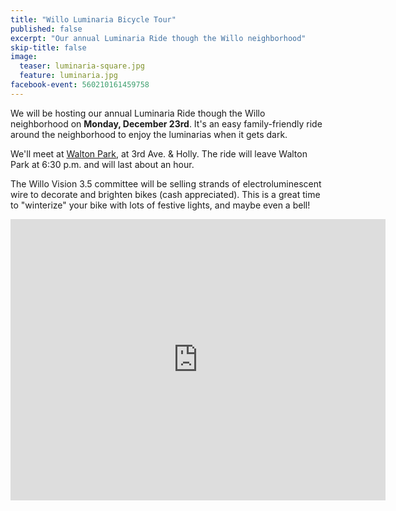 ```yaml
---
title: "Willo Luminaria Bicycle Tour"
published: false
excerpt: "Our annual Luminaria Ride though the Willo neighborhood"
skip-title: false
image:
  teaser: luminaria-square.jpg
  feature: luminaria.jpg
facebook-event: 560210161459758
---
```


We will be hosting our annual Luminaria Ride though the Willo neighborhood on **Monday, December 23rd**.
It's an easy family-friendly ride around the neighborhood to enjoy the luminarias when it gets dark.

We'll meet at [Walton Park](https://goo.gl/maps/H2fsV4sbJQt), at 3rd Ave. & Holly. The ride will leave Walton Park at 6:30 p.m. and will last about an hour.

The Willo Vision 3.5 committee will be selling strands of electroluminescent wire to decorate and brighten bikes (cash appreciated). This is a great time to "winterize" your bike with lots of festive lights, and maybe even a bell!

<iframe
src="https://www.google.com/maps/embed?pb=!1m18!1m12!1m3!1d3328.1823110358373!2d-112.08044658418035!3d33.47060395560208!2m3!1f0!2f0!3f0!3m2!1i1024!2i768!4f13.1!3m3!1m2!1s0x872b124411fb02c1%3A0x73aa262fba4fd414!2sWest+Holly+Street+%26+3rd+Avenue%2C+Phoenix%2C+AZ+85003!5e0!3m2!1sen!2sus!4v1542907933660"
width="600" height="450" frameborder="0" style="border:0"
allowfullscreen></iframe>
